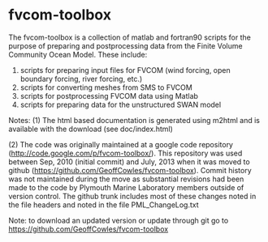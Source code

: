fvcom-toolbox
=============

The fvcom-toolbox is a collection of matlab and fortran90 scripts for the purpose of preparing and postprocessing data from the Finite Volume Community Ocean Model. These include:

1. scripts for preparing input files for FVCOM (wind forcing, open boundary forcing, river forcing, etc.)
2. scripts for converting meshes from SMS to FVCOM
3. scripts for postprocessing FVCOM data using Matlab
4. scripts for preparing data for the unstructured SWAN model

Notes:
(1) The html based documentation is generated using m2html and is available with the download (see doc/index.html)

(2) The code was originally maintained at a google code repository (http://code.google.com/p/fvcom-toolbox/).  This repository was used between Sep, 2010 (initial commit) and July, 2013 when it was moved to github (https://github.com/GeoffCowles/fvcom-toolbox).  Commit history was not maintained during the move as substantial revisions had been made to the code by Plymouth Marine Laboratory members outside of version control.  The github trunk includes most of these changes noted in the file headers and noted in the file PML_ChangeLog.txt


Note: to download an updated version or update through git go to https://github.com/GeoffCowles/fvcom-toolbox

